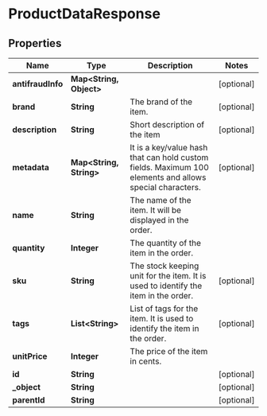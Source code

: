 

# ProductDataResponse


## Properties

| Name | Type | Description | Notes |
|------------ | ------------- | ------------- | -------------|
|**antifraudInfo** | **Map&lt;String, Object&gt;** |  |  [optional] |
|**brand** | **String** | The brand of the item. |  [optional] |
|**description** | **String** | Short description of the item |  [optional] |
|**metadata** | **Map&lt;String, String&gt;** | It is a key/value hash that can hold custom fields. Maximum 100 elements and allows special characters. |  [optional] |
|**name** | **String** | The name of the item. It will be displayed in the order. |  |
|**quantity** | **Integer** | The quantity of the item in the order. |  |
|**sku** | **String** | The stock keeping unit for the item. It is used to identify the item in the order. |  [optional] |
|**tags** | **List&lt;String&gt;** | List of tags for the item. It is used to identify the item in the order. |  [optional] |
|**unitPrice** | **Integer** | The price of the item in cents. |  |
|**id** | **String** |  |  [optional] |
|**_object** | **String** |  |  [optional] |
|**parentId** | **String** |  |  [optional] |



